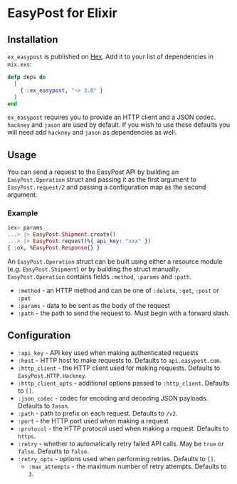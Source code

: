# EasyPost for Elixir

## Installation

`ex_easypost` is published on [Hex](https://hex.pm/packages/ex_easypost). Add
it to your list of dependencies in `mix.exs`:

```elixir
defp deps do
  [
    { :ex_easypost, "~> 3.0" }
  ]
end
```

`ex_easypost` requires you to provide an HTTP client and a JSON codec. `hackney`
and `jason` are used by default. If you wish to use these defaults you will need
add `hackney` and `jason` as dependencies as well.

## Usage

You can send a request to the EasyPost API by building an `EasyPost.Operation`
struct and passing it as the first argument to `EasyPost.request/2` and passing
a configuration map as the second argument.

### Example

```elixir
iex> params
...> |> EasyPost.Shipment.create()
...> |> EasyPost.request(%{ api_key: "xxx" })
{ :ok, %EasyPost.Response{} }
```

An `EasyPost.Operation` struct can be built using either a resource module
(e.g. `EasyPost.Shipment`) or by building the struct manually.
`EasyPost.Operation` contains fields `:method`, `:params` and `:path`.

* `:method` - an HTTP method and can be one of `:delete`, `:get`, `:post` or
  `:put`
* `:params` - data to be sent as the body of the request
* `:path` - the path to send the request to. Must begin with a forward slash.

## Configuration

* `:api_key` - API key used when making authenticated requests
* `:host` - HTTP host to make requests to. Defaults to `api.easypost.com`.
* `:http_client` -  the HTTP client used for making requests. Defaults to
  `EasyPost.HTTP.Hackney`.
* `:http_client_opts` - additional options passed to `:http_client`. Defaults to
  `[]`.
* `:json_codec` - codec for encoding and decoding JSON payloads. Defaults to
  `Jason`.
* `:path` - path to prefix on each request. Defaults to `/v2`.
* `:port` - the HTTP port used when making a request
* `:protocol` - the HTTP protocol used when making a request. Defaults to
  `https`.
* `:retry` - whether to automatically retry failed API calls. May be `true` or
  `false`. Defaults to `false`.  
* `:retry_opts` - options used when performing retries. Defaults to `[]`.
  * `:max_attempts` - the maximum number of retry attempts. Defaults to `3`.
